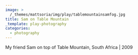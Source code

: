 ```yaml
---
image: >
  /_themes/mattsoria/img/play/tablemountainsamfog.jpg
title: Sam on Table Mountain
_template: play-photography
categories:
  - photography
---
```

<p>
	My friend Sam on top of Table Mountain, South Africa | 2009
</p>